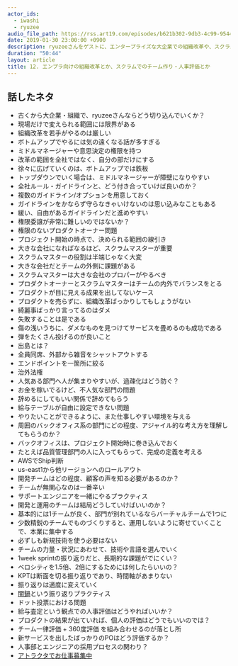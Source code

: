 ```yaml
---
actor_ids:
  - iwashi 
  - ryuzee
audio_file_path: https://rss.art19.com/episodes/b621b302-9db3-4c99-9544-34bf5ff9d322.mp3
date: 2019-01-30 23:00:00 +0900
description: ryuzeeさんをゲストに、エンタープライズな大企業での組織改革や、スクラムでよくある疑問について語っていただいたエピソードです。
duration: "50:44"
layout: article
title: 12. エンプラ向けの組織改革とか、スクラムでのチーム作り・人事評価とか
---
```


## 話したネタ

- 古くから大企業・組織で、ryuzeeさんならどう切り込んでいくか？
- 現場だけで変えられる範囲には限界がある
- 組織改革を若手がやるのは厳しい
- ボトムアップでやるには気の遠くなる話が多すぎる
- ミドルマネージャーや意思決定の権限を持つ
- 改革の範囲を全社ではなく、自分の部だけにする
- 徐々に広げていくのは、ボトムアップでは鉄板
- トップダウンでいく場合は、ミドルマネージャーが障壁になりやすい
- 全社ルール・ガイドラインと、どう付き合っていけば良いのか？
- 複数のガイドライン/オプションを用意しておく
- ガイドラインをかならず守らなきゃいけないのは思い込みなこともある
- 緩い、自由があるガイドラインだと進めやすい
- 権限委譲が非常に難しいのではないか？
- 権限のないプロダクトオーナー問題
- プロジェクト開始の時点で、決められる範囲の線引き
- 大きな会社になればなるほど、スクラムマスターが重要
- スクラムマスターの役割は半端じゃなく大変
- 大きな会社だとチームの外側に課題がある
- スクラムマスターは大きな会社のプロパーがやるべき
- プロダクトオーナーとスクラムマスターはチームの内外でバランスをとる
- プロダクトが目に見える成果を出してないケース
- プロダクトを売らずに、組織改革ばっかりしてもしょうがない
- 綺麗事ばっかり言ってるのはダメ
- 失敗することは是である
- 傷の浅いうちに、ダメなものを見つけてサービスを畳めるのも成功である
- 弾をたくさん投げるのが良いこと
- 出島とは？
- 全員同席、外部から雑音をシャットアウトする
- エンドポイントを一箇所に絞る
- 治外法権
- 人気ある部門へ人が集まりやすいが、過疎化はどう防ぐ？
- お金を稼いでるけど、不人気な部門の問題
- 辞めるにしてもいい関係で辞めてもらう
- 給与テーブルが自由に設定できない問題
- やりたいことができるように、また仕事しやすい環境を与える
- 周囲のバックオフィス系の部門にどの程度、アジャイル的な考え方を理解してもらうのか？
- バックオフィスは、プロジェクト開始時に巻き込んでおく
- たとえば品質管理部門の人に入ってもらって、完成の定義を考える
- AWSでShip判断
- us-east1から他リージョンへのロールアウト
- 開発チームはどの程度、顧客の声を知る必要があるのか？
- チームが無関心なのは一番辛い
- サポートエンジニアを一緒にやるプラクティス
- 開発と運用のチームは結局どうしていけばいいのか？
- 基本的には1チームが良く、部門が別れているならバーチャルチームで1つに
- 少数精鋭のチームでものづくりすると、運用しないように寄せていくことで、本業に集中する
- 必ずしも新規技術を使う必要はない
- チームの力量・状況にあわせて、技術や言語を選んでいく
- 1week sprintの振り返りだと、長期的な課題がでにくい？
- ベロシティを1.5倍、2倍にするためには何したらいいの？
- KPTは断面を切る振り返りであり、時間軸があまりない
- 振り返りは適度に変えていく
- [闇鍋](https://www.ryuzee.com/contents/blog/7138)という振り返りプラクティス
- ドット投票における問題
- 給与査定という観点での人事評価はどうやればいいか？
- プロダクトの結果が出ていれば、個人の評価はどうでもいいのでは？
- チーム一律評価 + 360度評価 を組み合わせるのが落とし所
- 新サービスを出したばっかりのPOはどう評価するか？
- 人事部とエンジニアの採用プロセスの関わり？
- [アトラクタでお仕事募集中](https://www.attractor.co.jp/contact/)
